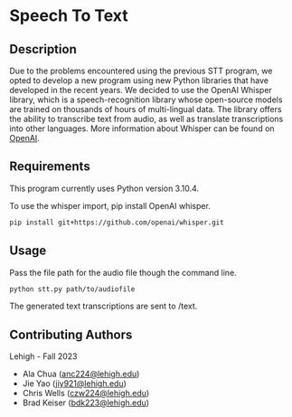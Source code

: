 # Speech To Text

## Description
Due to the problems encountered using the previous STT program, we opted to develop a new program using new Python libraries that have developed in the recent years. We decided to use the OpenAI Whisper library, which is a speech-recognition library whose open-source models are trained on thousands of hours of multi-lingual data. The library offers the ability to transcribe text from audio, as well as translate transcriptions into other languages. More information about Whisper can be found on [OpenAI](https://openai.com/research/whisper).

## Requirements

This program currently uses Python version 3.10.4.

To use the whisper import, pip install OpenAI whisper.
```bash
pip install git+https://github.com/openai/whisper.git 
```


## Usage
Pass the file path for the audio file though the command line. 
```bash
python stt.py path/to/audiofile
```
The generated text transcriptions are sent to /text.

## Contributing Authors
Lehigh - Fall 2023
* Ala Chua (anc224@lehigh.edu)
* Jie Yao (jiy921@lehigh.edu)
* Chris Wells (czw224@lehigh.edu)
* Brad Keiser (bdk223@lehigh.edu)
